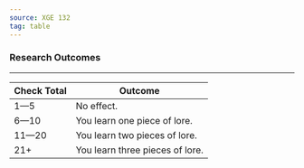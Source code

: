 ```yaml
---
source: XGE 132
tag: table
---
```


### Research Outcomes
---
|Check Total|Outcome|
|----|------------|
|1—5|No effect.|
|6—10|You learn one piece of lore.|
|11—20|You learn two pieces of lore.|
|21+|You learn three pieces of lore.|
